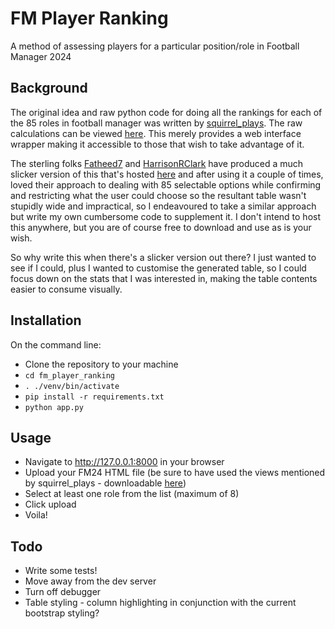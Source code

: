 # FM Player Ranking
A method of assessing players for a particular position/role in Football Manager 2024

## Background
The original idea and raw python code for doing all the rankings for each of the 85 roles in football manager was 
written by [squirrel_plays](https://www.youtube.com/@squirrel_plays_fof4318). The raw calculations can be viewed 
[here](https://squirrelplays.neocities.org/). This merely provides a web interface wrapper making it accessible
to those that wish to take advantage of it.

The sterling folks [Fatheed7](https://github.com/Fatheed7) and [HarrisonRClark](https://github.com/HarrisonRClark)
have produced a much slicker version of this that's hosted [here](https://fm-recruitment-2ac38cc99aa0.herokuapp.com/)
and after using it a couple of times, loved their approach to dealing with 85 selectable options while confirming and
restricting what the user could choose so the resultant table wasn't stupidly wide and impractical, so I endeavoured 
to take a similar approach but write my own cumbersome code to supplement it. I don't intend to host this anywhere, but
you are of course free to download and use as is your wish.

So why write this when there's a slicker version out there? I just wanted to see if I could, plus I wanted to customise
the generated table, so I could focus down on the stats that I was interested in, making the table contents easier to 
consume visually.

## Installation
On the command line:

- Clone the repository to your machine
- `cd fm_player_ranking`
- `. ./venv/bin/activate`
- `pip install -r requirements.txt`
- `python app.py`

## Usage
- Navigate to http://127.0.0.1:8000 in your browser
- Upload your FM24 HTML file (be sure to have used the views mentioned by squirrel_plays - downloadable [here](https://www.mediafire.com/file/ymf6xhw0bk4enjj/FM24_files.zip/file))
- Select at least one role from the list (maximum of 8)
- Click upload
- Voila!

## Todo
- Write some tests!
- Move away from the dev server
- Turn off debugger
- Table styling - column highlighting in conjunction with the current bootstrap styling?


